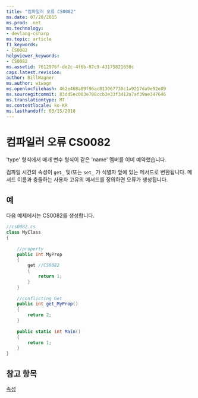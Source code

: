 ```yaml
---
title: "컴파일러 오류 CS0082"
ms.date: 07/20/2015
ms.prod: .net
ms.technology:
- devlang-csharp
ms.topic: article
f1_keywords:
- CS0082
helpviewer_keywords:
- CS0082
ms.assetid: 7612976f-de2c-4f6b-87c9-43175821650c
caps.latest.revision: 
author: BillWagner
ms.author: wiwagn
ms.openlocfilehash: 462e408a89f96ac813067730c1a9217da9e92e89
ms.sourcegitcommit: 83dd5ec003e788ccb3e33f3412a7af39ae347646
ms.translationtype: MT
ms.contentlocale: ko-KR
ms.lasthandoff: 03/15/2018
---
```

# <a name="compiler-error-cs0082"></a>컴파일러 오류 CS0082
'type' 형식에서 매개 변수 형식이 같은 'name' 멤버를 이미 예약했습니다.  
  
 컴파일 시간의 속성이 `get_` 및/또는 `set_` 가 식별자 앞에 있는 메서드로 변환됩니다. 메서드 이름과 충돌하는 사용자 고유의 메서드를 정의하면 오류가 생성됩니다.  
  
## <a name="example"></a>예  
 다음 예제에서는 CS0082를 생성합니다.  
  
```csharp  
//cs0082.cs  
class MyClass  
{  
  
    //property  
    public int MyProp  
    {  
        get //CS0082  
        {  
            return 1;  
        }  
    }  
  
    //conflicting Get  
    public int get_MyProp()  
    {  
        return 2;  
    }  
  
    public static int Main()  
    {  
        return 1;  
    }  
}  
```  
  
## <a name="see-also"></a>참고 항목  
 [속성](../../csharp/programming-guide/classes-and-structs/properties.md)
